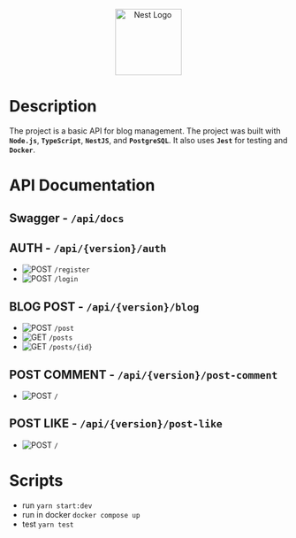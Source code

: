 <p align="center">
  <a href="http://nestjs.com/" target="blank"><img src="https://nestjs.com/img/logo-small.svg" width="120" alt="Nest Logo" /></a>
</p>

[circleci-image]:
	https://img.shields.io/circleci/build/github/nestjs/nest/master?token=abc123def456
[circleci-url]: https://circleci.com/gh/nestjs/nest

# **Description**

The project is a basic API for blog management. The project was built with
**`Node.js`**, **`TypeScript`**, **`NestJS`**, and **`PostgreSQL`**. It also
uses **`Jest`** for testing and **`Docker`**.

# **API Documentation**

## **Swagger** - `/api/docs`

## **AUTH** - `/api/{version}/auth`

- ![POST](https://img.shields.io/badge/POST-49CC90?style=for-the-badge&logo=http)
  `/register`
- ![POST](https://img.shields.io/badge/POST-49CC90?style=for-the-badge&logo=http)
  `/login`

## **BLOG POST** - `/api/{version}/blog`

- ![POST](https://img.shields.io/badge/POST-49CC90?style=for-the-badge&logo=http)
  `/post`
- ![GET](https://img.shields.io/badge/GET-61AFEF?style=for-the-badge&logo=http)
  `/posts`
- ![GET](https://img.shields.io/badge/GET-61AFEF?style=for-the-badge&logo=http)
  `/posts/{id}`

## **POST COMMENT** - `/api/{version}/post-comment`

- ![POST](https://img.shields.io/badge/POST-49CC90?style=for-the-badge&logo=http)
  `/`

## **POST LIKE** - `/api/{version}/post-like`

- ![POST](https://img.shields.io/badge/POST-49CC90?style=for-the-badge&logo=http)
  `/`

# Scripts

- run `yarn start:dev`
- run in docker `docker compose up`
- test `yarn test`
